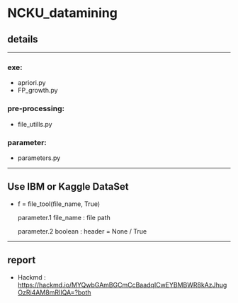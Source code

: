# NCKU_datamining

## details

---

### exe:
* apriori.py 
* FP_growth.py

### pre-processing:
* file_utills.py

### parameter:
* parameters.py

---

## Use IBM or Kaggle DataSet

* f = file_tool(file_name, True)

  parameter.1  file_name : file path

  parameter.2  boolean : header = None / True 

---

## report

* Hackmd : https://hackmd.io/MYQwbGAmBGCmCcBaadqICwEYBMBWR8kAzJhugOzRi4AM8mRIIQA=?both






